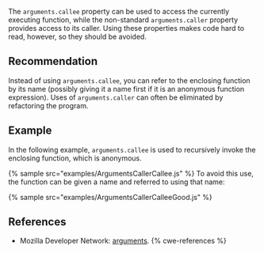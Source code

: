 The `arguments.callee` property can be used to access the currently executing function, while the non-standard `arguments.caller` property provides access to its caller. Using these properties makes code hard to read, however, so they should be avoided.


## Recommendation
Instead of using `arguments.callee`, you can refer to the enclosing function by its name (possibly giving it a name first if it is an anonymous function expression). Uses of `arguments.caller` can often be eliminated by refactoring the program.


## Example
In the following example, `arguments.callee` is used to recursively invoke the enclosing function, which is anonymous.

{% sample src="examples/ArgumentsCallerCallee.js" %}
To avoid this use, the function can be given a name and referred to using that name:

{% sample src="examples/ArgumentsCallerCalleeGood.js" %}

## References
* Mozilla Developer Network: [arguments](https://developer.mozilla.org/en-US/docs/Web/JavaScript/Reference/Functions_and_function_scope/arguments).
{% cwe-references %}
